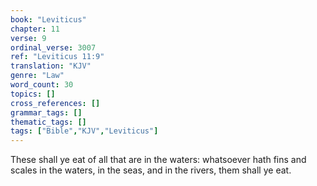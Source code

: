 ```yaml
---
book: "Leviticus"
chapter: 11
verse: 9
ordinal_verse: 3007
ref: "Leviticus 11:9"
translation: "KJV"
genre: "Law"
word_count: 30
topics: []
cross_references: []
grammar_tags: []
thematic_tags: []
tags: ["Bible","KJV","Leviticus"]
---
```

These shall ye eat of all that are in the waters: whatsoever hath fins and scales in the waters, in the seas, and in the rivers, them shall ye eat.
